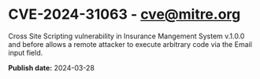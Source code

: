 # CVE-2024-31063 - cve@mitre.org

Cross Site Scripting vulnerability in Insurance Mangement System v.1.0.0 and before allows a remote attacker to execute arbitrary code via the Email input field.

**Publish date:** 2024-03-28
